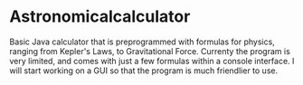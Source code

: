 # Astronomicalcalculator
Basic Java calculator that is preprogrammed with formulas for physics, ranging from Kepler's Laws, to Gravitational Force. Currenty the program is very limited,
and comes with just a few formulas within a console interface. I will start working on a GUI so that the program is much friendlier to use.
